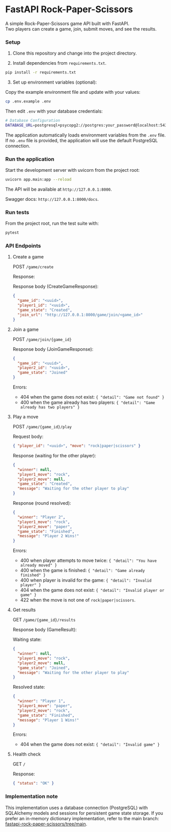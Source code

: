 # FastAPI Rock-Paper-Scissors

A simple Rock-Paper-Scissors game API built with FastAPI.  
Two players can create a game, join, submit moves, and see the results.

### Setup

1. Clone this repository and change into the project directory.

2. Install dependencies from `requirements.txt`.

```bash
pip install -r requirements.txt
```

3. Set up environment variables (optional):

Copy the example environment file and update with your values:

```bash
cp .env.example .env
```

Then edit `.env` with your database credentials:

```bash
# Database Configuration
DATABASE_URL=postgresql+psycopg2://postgres:your_password@localhost:5433/game
```

The application automatically loads environment variables from the `.env` file. If no `.env` file is provided, the application will use the default PostgreSQL connection.

### Run the application

Start the development server with uvicorn from the project root:

```bash
uvicorn app.main:app --reload
```

The API will be available at `http://127.0.0.1:8000`.

Swagger docs: `http://127.0.0.1:8000/docs`.

### Run tests

From the project root, run the test suite with:

```bash
pytest
```

### API Endpoints

1. Create a game

   POST `/game/create`

   Response:

   Response body (CreateGameResponse):

   ```json
   {
     "game_id": "<uuid>",
     "player1_id": "<uuid>",
     "game_state": "Created",
     "join_url": "http://127.0.0.1:8000/game/join/<game_id>"
   }
   ```

2. Join a game

   POST `/game/join/{game_id}`

   Response body (JoinGameResponse):

   ```json
   {
     "game_id": "<uuid>",
     "player2_id": "<uuid>",
     "game_state": "Joined"
   }
   ```

   Errors:

   - 404 when the game does not exist: `{ "detail": "Game not found" }`
   - 400 when the game already has two players: `{ "detail": "Game already has two players" }`

3. Play a move

   POST `/game/{game_id}/play`

   Request body:

   ```json
   { "player_id": "<uuid>", "move": "rock|paper|scissors" }
   ```

   Response (waiting for the other player):

   ```json
   {
     "winner": null,
     "player1_move": "rock",
     "player2_move": null,
     "game_state": "Created",
     "message": "Waiting for the other player to play"
   }
   ```

   Response (round resolved):

   ```json
   {
     "winner": "Player 2",
     "player1_move": "rock",
     "player2_move": "paper",
     "game_state": "Finished",
     "message": "Player 2 Wins!"
   }
   ```

   Errors:

   - 400 when player attempts to move twice: `{ "detail": "You have already moved" }`
   - 400 when the game is finished: `{ "detail": "Game already finished" }`
   - 400 when player is invalid for the game: `{ "detail": "Invalid player" }`
   - 404 when the game does not exist: `{ "detail": "Invalid player or game" }`
   - 422 when the move is not one of `rock|paper|scissors`.

4. Get results

   GET `/game/{game_id}/results`

   Response body (GameResult):

   Waiting state:

   ```json
   {
     "winner": null,
     "player1_move": "rock",
     "player2_move": null,
     "game_state": "Joined",
     "message": "Waiting for the other player to play"
   }
   ```

   Resolved state:

   ```json
   {
     "winner": "Player 1",
     "player1_move": "paper",
     "player2_move": "rock",
     "game_state": "Finished",
     "message": "Player 1 Wins!"
   }
   ```

   Errors:

   - 404 when the game does not exist: `{ "detail": "Invalid game" }`

5. Health check

   GET `/`

   Response:

   ```json
   { "status": "OK" }
   ```

### Implementation note

This implementation uses a database connection (PostgreSQL) with SQLAlchemy models and sessions for persistent game state storage. If you prefer an in-memory dictionary implementation, refer to the main branch: [fastapi-rock-paper-scissors/tree/main](https://github.com/MirajMenon/fastapi-rock-paper-scissors/tree/main).
